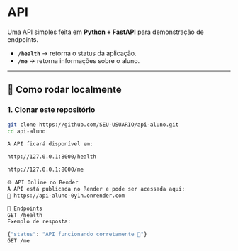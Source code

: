 # API

Uma API simples feita em **Python + FastAPI** para demonstração de endpoints.

- **`/health`** → retorna o status da aplicação.  
- **`/me`** → retorna informações sobre o aluno.

---

## 🚀 Como rodar localmente

### 1. Clonar este repositório
```bash
git clone https://github.com/SEU-USUARIO/api-aluno.git
cd api-aluno

A API ficará disponível em:

http://127.0.0.1:8000/health

http://127.0.0.1:8000/me

🌐 API Online no Render
A API está publicada no Render e pode ser acessada aqui:
🔗 https://api-aluno-0y1h.onrender.com

📌 Endpoints
GET /health
Exemplo de resposta:

{"status": "API funcionando corretamente 🚀"}
GET /me

